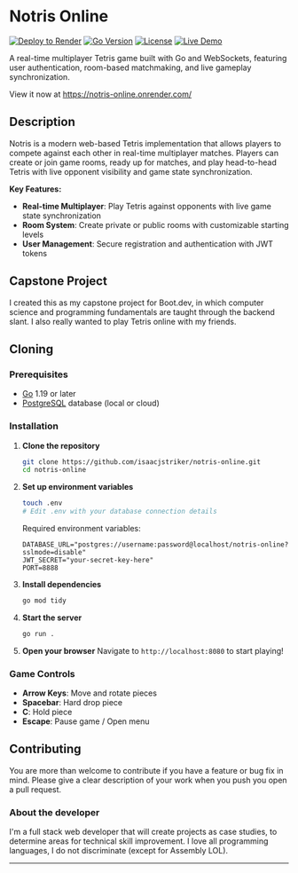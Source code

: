 # Notris Online

[![Deploy to Render](https://github.com/isaacjstriker/devware/actions/workflows/deploy.yml/badge.svg)](https://github.com/isaacjstriker/devware/actions/workflows/deploy.yml)
[![Go Version](https://img.shields.io/badge/Go-1.21+-00ADD8?style=flat&logo=go)](https://golang.org/)
[![License](https://img.shields.io/badge/license-MIT-blue.svg)](LICENSE)
[![Live Demo](https://img.shields.io/badge/demo-live-brightgreen)](https://notris-online.onrender.com/)

A real-time multiplayer Tetris game built with Go and WebSockets, featuring user authentication, room-based matchmaking, and live gameplay synchronization.

View it now at https://notris-online.onrender.com/

## Description

Notris is a modern web-based Tetris implementation that allows players to compete against each other in real-time multiplayer matches. Players can create or join game rooms, ready up for matches, and play head-to-head Tetris with live opponent visibility and game state synchronization.

**Key Features:**
- **Real-time Multiplayer**: Play Tetris against opponents with live game state synchronization
- **Room System**: Create private or public rooms with customizable starting levels
- **User Management**: Secure registration and authentication with JWT tokens

## Capstone Project

I created this as my capstone project for Boot.dev, in which computer science and programming fundamentals are taught through the backend slant. I also really wanted to play Tetris online with my friends.

## Cloning

### Prerequisites

- [Go](https://go.dev/doc/install) 1.19 or later
- [PostgreSQL](https://www.postgresql.org/download/) database (local or cloud)

### Installation

1. **Clone the repository**
   ```bash
   git clone https://github.com/isaacjstriker/notris-online.git
   cd notris-online
   ```

2. **Set up environment variables**
   ```bash
   touch .env
   # Edit .env with your database connection details
   ```
   
   Required environment variables:
   ```env
   DATABASE_URL="postgres://username:password@localhost/notris-online?sslmode=disable"
   JWT_SECRET="your-secret-key-here"
   PORT=8888
   ```

3. **Install dependencies**
   ```bash
   go mod tidy
   ```

4. **Start the server**
   ```bash
   go run .
   ```

5. **Open your browser**
   Navigate to `http://localhost:8080` to start playing!

### Game Controls
- **Arrow Keys**: Move and rotate pieces
- **Spacebar**: Hard drop piece
- **C**: Hold piece
- **Escape**: Pause game / Open menu

## Contributing

You are more than welcome to contribute if you have a feature or bug fix in mind. Please give a clear description of your work when you push you open a pull request.

### About the developer
I'm a full stack web developer that will create projects as case studies, to determine areas for technical skill improvement. I love all programming languages, I do not discriminate (except for Assembly LOL).

---
